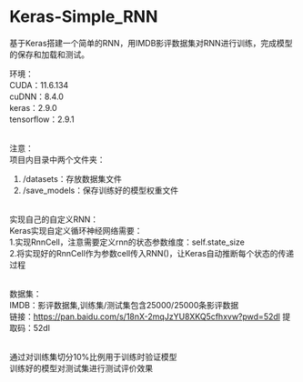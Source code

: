 # Keras-Simple_RNN
基于Keras搭建一个简单的RNN，用IMDB影评数据集对RNN进行训练，完成模型的保存和加载和测试。

环境：<br />
CUDA：11.6.134<br />
cuDNN：8.4.0<br />
keras：2.9.0<br />
tensorflow：2.9.1<br /><br />

注意：<br />
项目内目录中两个文件夹：<br />
1. /datasets：存放数据集文件<br />
2. /save_models：保存训练好的模型权重文件<br /><br />

实现自己的自定义RNN：<br />
Keras实现自定义循环神经网络需要：<br />
1.实现RnnCell，注意需要定义rnn的状态参数维度：self.state_size<br />
2.将实现好的RnnCell作为参数cell传入RNN()，让Keras自动推断每个状态的传递过程<br /><br />

数据集：<br />
IMDB：影评数据集,训练集/测试集包含25000/25000条影评数据<br />
链接：https://pan.baidu.com/s/18nX-2mqJzYU8XKQ5cfhxvw?pwd=52dl 提取码：52dl<br /><br />

通过对训练集切分10%比例用于训练时验证模型<br />
训练好的模型对测试集进行测试评价效果<br />
